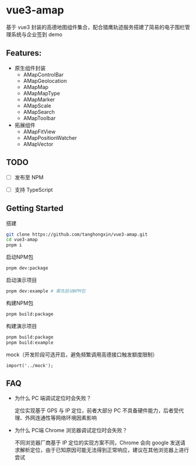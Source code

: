 # vue3-amap

基于 vue3 封装的高德地图组件集合，配合猎鹰轨迹服务搭建了简易的电子围栏管理系统与企业签到 demo

## Features:

- 原生组件封装
  - AMapControlBar
  - AMapGeolocation
  - AMapMap
  - AMapMapType
  - AMapMarker
  - AMapScale
  - AMapSearch
  - AMapToolbar
- 拓展组件
  - AMapFitView
  - AMapPositionWatcher
  - AMapVector

## TODO

- [ ] 发布至 NPM
- [ ] 支持 TypeScript


## Getting Started

搭建

```sh
git clone https://github.com/tanghongxin/vue3-amap.git
cd vue3-amap
pnpm i
```

启动NPM包
```sh
pnpm dev:package
```

启动演示项目
```sh
pnpm dev:example # 需先启动NPM包
```

构建NPM包
```sh
pnpm build:package
```

构建演示项目
```sh
pnpm build:package
pnpm build:example
```

mock（开发阶段可选开启，避免频繁调用高德接口触发额度限制）
```
import('../mock');
```

## FAQ
- 为什么 PC 端调试定位时会失败？

  定位实现基于 GPS 与 IP 定位，前者大部分 PC 不具备硬件能力，后者受代理、外网连通性等网络环境因素影响

- 为什么 PC端 Chrome 浏览器调试定位时会失败？

  不同浏览器厂商基于 IP 定位的实现方案不同，Chrome 会向 google 发送请求解析定位，由于已知原因可能无法得到正常响应，建议在其他浏览器上进行尝试
